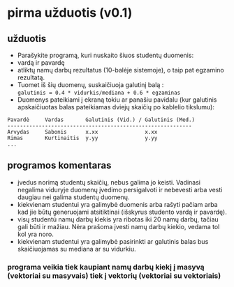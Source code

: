 # pirma užduotis (v0.1)

## užduotis
- Parašykite programą, kuri nuskaito šiuos studentų duomenis:
- vardą ir pavardę
- atliktų namų darbų rezultatus (10-balėje sistemoje), o taip pat egzamino rezultatą.
- Tuomet iš šių duomenų, suskaičiuoja galutinį balą :  
`galutinis = 0.4 * vidurkis/mediana + 0.6 * egzaminas`
 - Duomenys pateikiami į ekraną tokiu ar panašiu pavidalu (kur galutinis apskaičiuotas balas pateikiamas dviejų skaičių po kablelio tikslumu):
``` 
Pavardė     Vardas       Galutinis (Vid.) / Galutinis (Med.)
-----------------------------------------------------------
Arvydas     Sabonis      x.xx               x.xx
Rimas       Kurtinaitis  y.yy               y.yy
...
```
## programos komentaras
- įvedus norimą studentų skaičių, nebus galima jo keisti. Vadinasi negalima viduryje duomenų įvedimo persigalvoti ir nebevesti arba vesti daugiau nei galima studentų duomenų.
- kiekvienam studentui yra galimybė duomenis arba rašyti pačiam arba kad jie būtų generuojami atsitiktinai (išskyrus studento vardą ir pavardę).
- visų studentū namų darbų kiekis yra ribotas iki 20 namų darbų, tačiau gali būti ir mažiau. Nėra prašoma įvesti namų darbų kiekio, vedama tol kol yra noro.
- kiekvienam studentui yra galimybė pasirinkti ar galutinis balas bus skaičiuojamas su mediana ar su vidurkiu.

### programa veikia tiek kaupiant namų darbų kiekį į masyvą (vektoriai su masyvais) tiek į vektorių (vektoriai su vektoriais)
